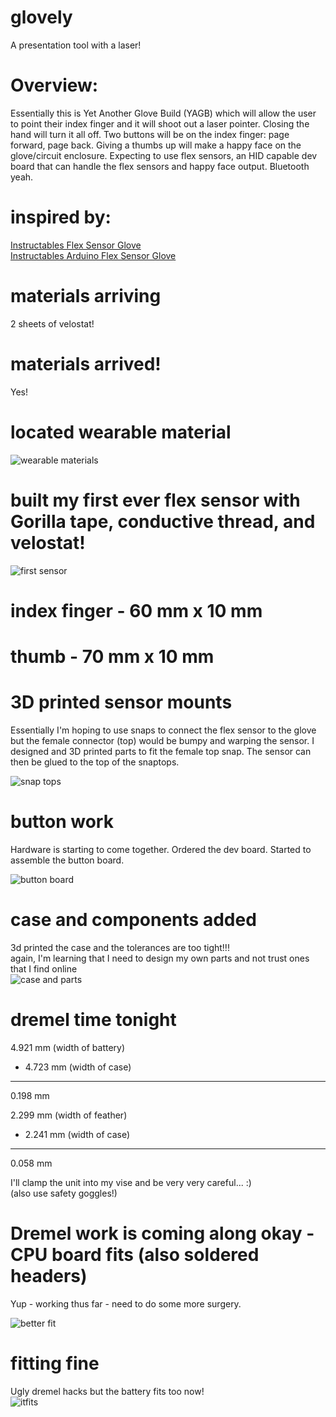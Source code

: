 # glovely
A presentation tool with a laser!

# Overview:
Essentially this is Yet Another Glove Build (YAGB) which will allow the user to point their index finger and it will shoot out a laser pointer.  Closing the hand will turn it all off.  Two buttons will be on the index finger: page forward, page back.  Giving a thumbs up will make a happy face on the glove/circuit enclosure.  Expecting to use flex sensors, an HID capable dev board that can handle the flex sensors and happy face output.  Bluetooth yeah.  

# inspired by:  
[Instructables Flex Sensor Glove](https://www.instructables.com/id/Flex-Sensor-Glove/)  
[Instructables Arduino Flex Sensor Glove](https://www.instructables.com/id/Arduino-Flex-Sensor-Glove/)

# materials arriving
2 sheets of velostat!

# materials arrived!  
Yes!

# located wearable material
![wearable materials](/images/wearableGear.jpg)

# built my first ever flex sensor with Gorilla tape, conductive thread, and velostat!
![first sensor](/images/firstvelostatflexsensor.jpg)

# index finger - 60 mm x 10 mm
# thumb - 70 mm x 10 mm

# 3D printed sensor mounts
Essentially I'm hoping to use snaps to connect the flex sensor to the glove
but the female connector (top) would be bumpy and warping the sensor.  I
designed and 3D printed parts to fit the female top snap.  The sensor can
then be glued to the top of the snaptops.

![snap tops](/images/snap-mounts.jpg)

# button work
Hardware is starting to come together.
Ordered the dev board.
Started to assemble the button board.

![button board](/images/buttons-next-stage.jpg)

# case and components added  
3d printed the case and the tolerances are too tight!!!  
again, I'm learning that I need to design my own parts and not trust ones that I find online  
![case and parts](images/case-and-parts.jpg)  

# dremel time tonight
  4.921 mm (width of battery)  
- 4.723 mm (width of case)  
----------  
  0.198 mm  

  2.299 mm (width of feather)
- 2.241 mm (width of case)
----------
  0.058 mm
  
I'll clamp the unit into my vise and be very very careful...  :)  
(also use safety goggles!)  

# Dremel work is coming along okay - CPU board fits (also soldered headers)
Yup - working thus far - need to do some more surgery.

![better fit](/images/dremelled-board-soldered-headers.jpg)

# fitting fine
Ugly dremel hacks but the battery fits too now!  
![itfits](/images/itfits.jpg)  
